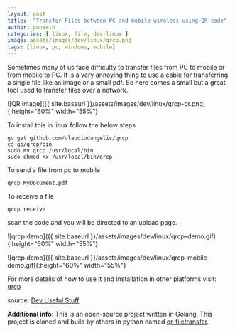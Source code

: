 ```yaml
---
layout: post
title:  "Transfer Files between PC and mobile wireless using QR code"
author: puneeth
categories: [ linux, file, dev-linux ]
image: assets/images/dev/linux/qrcp.png
tags: [linux, pc, windows, mobile]
---
```


Sometimes many of us face difficulty to transfer files from PC to mobile or from mobile to PC. It is a very annoying thing to use a cable for transferring a single file like an image or a small pdf. So here comes a small but a great tool used to transfer files over a network.

![QR image]({{ site.baseurl }}/assets/images/dev/linux/qrcp-qr.png){:height="60%" width="55%"}

To install this in linux follow the below steps
``` batch
go get github.com/claudiodangelis/qrcp
cd go/qrcp/bin
sudo mv qrcp /usr/local/bin
sudo chmod +x /usr/local/bin/qrcp
```
To send a file from pc to mobile
``` batch
qrcp MyDocument.pdf
```

To receive a file
```batch
qrcp receive
```
scan the code and you will be directed to an upload page.

![qrcp demo]({{ site.baseurl }}/assets/images/dev/linux/qrcp-demo.gif){:height="60%" width="55%"}

![qrcp demo]({{ site.baseurl }}/assets/images/dev/linux/qrcp-mobile-demo.gif){:height="60%" width="55%"}

For more details of how to use it and installation in other platforms visit: [qrcp](https://github.com/claudiodangelis/qrcp)

source: [Dev Useful Stuff](t.me/dev_useful_stuff)

**Additional info**: This is an open-source project written in Golang. This project is cloned and build by others in python named [qr-filetransfer](https://github.com/sdushantha/qr-filetransfer).
